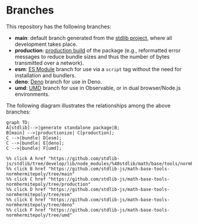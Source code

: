 <!--

@license Apache-2.0

Copyright (c) 2022 The Stdlib Authors.

Licensed under the Apache License, Version 2.0 (the "License");
you may not use this file except in compliance with the License.
You may obtain a copy of the License at

    http://www.apache.org/licenses/LICENSE-2.0

Unless required by applicable law or agreed to in writing, software
distributed under the License is distributed on an "AS IS" BASIS,
WITHOUT WARRANTIES OR CONDITIONS OF ANY KIND, either express or implied.
See the License for the specific language governing permissions and
limitations under the License.

-->

# Branches

This repository has the following branches:

-   **main**: default branch generated from the [stdlib project][stdlib-url], where all development takes place.
-   **production**: [production build][production-url] of the package (e.g., reformatted error messages to reduce bundle sizes and thus the number of bytes transmitted over a network).
-   **esm**: [ES Module][esm-url] branch for use via a `script` tag without the need for installation and bundlers.
-   **deno**: [Deno][deno-url] branch for use in Deno.
-   **umd**: [UMD][umd-url] branch for use in Observable, or in dual browser/Node.js environments.

The following diagram illustrates the relationships among the above branches:

```mermaid
graph TD;
A[stdlib]-->|generate standalone package|B;
B[main] -->|productionize| C[production];
C -->|bundle| D[esm];
C -->|bundle| E[deno];
C -->|bundle| F[umd];

%% click A href "https://github.com/stdlib-js/stdlib/tree/develop/lib/node_modules/%40stdlib/math/base/tools/normhermitepoly"
%% click B href "https://github.com/stdlib-js/math-base-tools-normhermitepoly/tree/main"
%% click C href "https://github.com/stdlib-js/math-base-tools-normhermitepoly/tree/production"
%% click D href "https://github.com/stdlib-js/math-base-tools-normhermitepoly/tree/esm"
%% click E href "https://github.com/stdlib-js/math-base-tools-normhermitepoly/tree/deno"
%% click F href "https://github.com/stdlib-js/math-base-tools-normhermitepoly/tree/umd"
```

[stdlib-url]: https://github.com/stdlib-js/stdlib/tree/develop/lib/node_modules/%40stdlib/math/base/tools/normhermitepoly
[production-url]: https://github.com/stdlib-js/math-base-tools-normhermitepoly/tree/production
[deno-url]: https://github.com/stdlib-js/math-base-tools-normhermitepoly/tree/deno
[umd-url]: https://github.com/stdlib-js/math-base-tools-normhermitepoly/tree/umd
[esm-url]: https://github.com/stdlib-js/math-base-tools-normhermitepoly/tree/esm